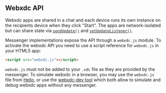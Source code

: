 
## Webxdc API

Webxdc apps are shared in a chat and each device runs its own instance on the recipients device when they click "Start". The apps are network-isolated but can share state via [`sendUpdate()`](./sendUpdate.md) and [`setUpdateListener()`](./setUpdateListener.md).

Messenger implementations expose the API through a `webxdc.js` module. To activate the webxdc API you need to use a script reference for `webxdc.js` in your HTML5 app:

```html
<script src="webxdc.js"></script>
```

`webxdc.js` must not be added to your `.xdc` file as they are provided by the messenger. To simulate webxdc in a browser, 
you may use the `webxdc.js` file from [Hello](https://github.com/webxdc/hello),
or use the [webxdc-dev tool](https://github.com/webxdc/webxdc-dev) which
both allow to simulate and debug webxdc apps without any messenger.
